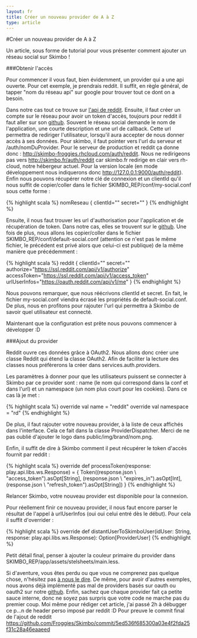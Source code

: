 ```yaml
---
layout: fr
title: Créer un nouveau provider de A à Z
type: article
---
```

#Créer un nouveau provider de A à Z

Un article, sous forme de tutorial pour vous présenter comment ajouter un réseau social sur Skimbo !

###Obtenir l'accès

Pour commencer il vous faut, bien évidemment, un provider qui a une api ouverte. Pour cet exemple, je prendrais reddit. Il suffit, en règle général, de tapper "nom du réseau api" sur google pour trouver tout ce dont on a besoin.

Dans notre cas tout ce trouve sur <a href="http://www.reddit.com/dev/api" target="_blank">l'api de reddit</a>. Ensuite, il faut créer un compte sur le réseau pour avoir un token d'accès, toujours pour reddit il faut aller sur son <a href="https://github.com/reddit/reddit/wiki/OAuth2" target="_blank">github</a>. Souvent le réseau social demande le nom de l'application, une courte description et une url de callback. Cette url permettra de rediriger l'utilisateur, lorsqu'il aura accepter de nous donner accès à ses données. Pour skimbo, il faut pointer vers l'url du serveur et /auth/nomDuProvider. Pour le serveur de production et reddit ça donne donc : http://skimbo-froggies.rhcloud.com/auth/reddit. Nous ne redirigeons pas vers http://skimbo.fr/auth/reddit car skimbo.fr redirige en clair vers rh-cloud, notre hébergeur actuel. Pour la version locale (en mode développement nous indiquerons donc http://127.0.0.1:9000/auth/reddit). Enfin nous pouvons récupérer notre clé de connexion et un clientId qu'il nous suffit de copier/coller dans le fichier SKIMBO_REP/conf/my-social.conf sous cette forme :

{% highlight scala %}
nomReseau {
  clientId=""
  secret=""
}
{% endhighlight %}

Ensuite, il nous faut trouver les url d'authorisation pour l'application et de récupération de token. Dans notre cas, elles se trouvent sur le <a href="https://github.com/reddit/reddit/wiki/OAuth2#other-important-information" target="_blank">github</a>. Une fois de plus, nous allons les copier/coller dans le fichier SKIMBO_REP/conf/default-social.conf (attention ce n'est pas le même fichier, le précédent est privé alors que celui-ci est publique) de la même manière que précédemment :

{% highlight scala %}
reddit {
  clientId=""
  secret=""
  authorize="https://ssl.reddit.com/api/v1/authorize"
  accessToken="https://ssl.reddit.com/api/v1/access_token"
  urlUserInfos="https://oauth.reddit.com/api/v1/me"
}
{% endhighlight %}

Nous pouvons remarquer, que nous réécrivons clientId et secret. En fait, le fichier my-social.conf viendra écrasé les propriétés de default-social.conf. De plus, nous en profitons pour rajouter l'url qui permettra à Skimbo de savoir quel utilisateur est connecté.

Maintenant que la configuration est prête nous pouvons commencer à développer :D

###Ajout du provider 

Reddit ouvre ces données grâce à OAuth2. Nous allons donc créer une classe Reddit qui étend la classe OAuth2. Afin de faciliter la lecture des classes nous préfèrerons la créer dans services.auth.providers.

Les paramètres à donner pour que les utilisateurs puissent se connecter à Skimbo par ce provider sont : name (le nom qui correspond dans la conf et dans l'url) et un namespace (un nom plus court pour les cookies). Dans ce cas là je met :

{% highlight scala %}
override val name = "reddit"
override val namespace = "rd"
{% endhighlight %}

De plus, il faut rajouter votre nouveau provider, à la liste de ceux affichés dans l'interface. Cela ce fait dans la classe ProviderDispatcher. Merci de ne pas oublié d'ajouter le logo dans public/img/brand/nom.png. 

Enfin, il suffit de dire à Skimbo comment il peut récupérer le token d'accès fournit par reddit :

{% highlight scala %}
override def processToken(response: play.api.libs.ws.Response) = { 
  Token((response.json \ "access_token").asOpt[String], 
      (response.json \ "expires_in").asOpt[Int],
      (response.json \ "refresh_token").asOpt[String])
}
{% endhighlight %}

Relancer Skimbo, votre nouveau provider est disponible pour la connexion.

Pour réellement finir ce nouveau provider, il nous faut encore parser le résultat de l'appel à urlUserInfos (oui oui celui entré dès le début). Pour cela il suffit d'overrider :

{% highlight scala %}
override def distantUserToSkimboUser(idUser: String, response: play.api.libs.ws.Response): Option[ProviderUser]
{% endhighlight %}

Petit détail final, penser à ajouter la couleur primaire du provider dans SKIMBO_REP/app/assets/stelsheets/main.less.

Si d'aventure, vous êtes perdu ou que vous ne comprenez pas quelque chose, n'hésitez pas <a href="https://github.com/Froggies/Skimbo/issues" target="_blank">à nous le dire</a>. De même, pour avoir d'autres exemples, nous avons déjà implémenté pas mal de providers basés sur oauth ou oauth2 sur notre <a href="https://github.com/Froggies/Skimbo/tree/master/app/services/auth/providers" target="_blank">github</a>. Enfin, sachez que chaque provider fait ça petite sauce interne, donc ne soyez pas surpris que votre code ne marche pas du premier coup. Moi même pour rédiger cet article, j'ai passé 2h à débugger ce p...n de header perso imposé par reddit :D Pour preuve le commit final de l'ajout de reddit <a href="https://github.com/Froggies/Skimbo/commit/5ed536f685300a03e4f2fda25f31c28a46eaaeed" target="_blank">https://github.com/Froggies/Skimbo/commit/5ed536f685300a03e4f2fda25f31c28a46eaaeed</a>